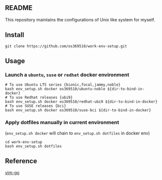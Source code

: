 ## README
This repository maintains the configurations of Unix like system for myself.  

## Install
```
git clone https://github.com/os369510/work-env-setup.git  
```

## Usage
### Launch a `ubuntu`, `suse` or `redhat` docker environment  
```
# To use Ubuntu LTS series {bionic,focal,jammy,noble}
bash env_setup.sh docker os369510/ubuntu-noble ${dir-to-bind-in-docker}
# To use Redhat releases {ubi9}
bash env_setup.sh docker os369510/redhat-ubi9 ${dir-to-bind-in-docker}
# To use SUSE releases {bci}
bash env_setup.sh docker os369510/suse-bci ${dir-to-bind-in-docker}
```

### Apply dotfiles manually in current environment  
(`env_setup.sh docker` will chain to `env_setup.sh dotfiles` in docker env)  
```
cd work-env-setup
bash env_setup.sh dotfiles
```

## Reference
[vim-go](https://github.com/fatih/vim-go)  
